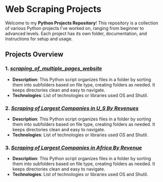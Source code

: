 # Web Scraping Projects

Welcome to my **Python Projects Repository**! This repository is a collection of various Python projects I've worked on, ranging from beginner to advanced levels. Each project has its own folder, documentation, and instructions for setup and usage.

## Projects Overview

### 1. [*scraping_of_multiple_pages_website*](https://github.com/Wasiu-lab/Python-Projects/blob/main/Web%20Scraping%20Projects/project_scraping_of_multiple_pages_website.py)
   - **Description**: This Python script organizes files in a folder by sorting them into subfolders based on file type, creating folders as needed. It keeps directories clean and easy to navigate.
   - **Technologies**: List of technologies or libraries used OS and Shutil.
### 2. [*Scraping of Largest Companies in U_S By Revenues*](https://github.com/Wasiu-lab/Python-Projects/blob/main/Web%20Scraping%20Projects/Scraping_of_Largest_Companies_in_U_S_By_Revenue.ipynb)
   - **Description**: This Python script organizes files in a folder by sorting them into subfolders based on file type, creating folders as needed. It keeps directories clean and easy to navigate.
   - **Technologies**: List of technologies or libraries used OS and Shutil.
### 3. [*Scraping of Largest Companies in Africa By Revenue*](https://github.com/Wasiu-lab/Python-Projects/blob/main/Web%20Scraping%20Projects/Scraping_of_Largest_Companies_in_Africa_By_Revenue.ipynb)
   - **Description**: This Python script organizes files in a folder by sorting them into subfolders based on file type, creating folders as needed. It keeps directories clean and easy to navigate.
   - **Technologies**: List of technologies or libraries used OS and Shutil.



